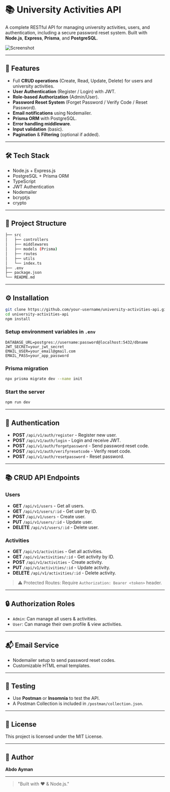 # 📚 University Activities API

A complete RESTful API for managing university activities, users, and authentication, including a secure password reset system. Built with **Node.js**, **Express**, **Prisma**, and **PostgreSQL**.

![Screenshot](./screenshot.png)

---

## 🚀 Features

- Full **CRUD operations** (Create, Read, Update, Delete) for users and university activities.
- **User Authentication** (Register / Login) with JWT.
- **Role-based Authorization** (Admin/User).
- **Password Reset System** (Forget Password / Verify Code / Reset Password).
- **Email notifications** using Nodemailer.
- **Prisma ORM** with PostgreSQL.
- **Error handling middleware**.
- **Input validation** (basic).
- **Pagination** & **Filtering** (optional if added).

---

## 🛠️ Tech Stack

- Node.js + Express.js
- PostgreSQL + Prisma ORM
- TypeScript
- JWT Authentication
- Nodemailer
- bcryptjs
- crypto

---

## 📂 Project Structure

```bash
├── src
│   ├── controllers
│   ├── middlewares
│   ├── models (Prisma)
│   ├── routes
│   ├── utils
│   └── index.ts
├── .env
├── package.json
└── README.md
```

---

## ⚙️ Installation

```bash
git clone https://github.com/your-username/university-activities-api.git
cd university-activities-api
npm install
```

### Setup environment variables in `.env`

```env
DATABASE_URL=postgres://username:password@localhost:5432/dbname
JWT_SECRET=your_jwt_secret
EMAIL_USER=your_email@gmail.com
EMAIL_PASS=your_app_password
```

### Prisma migration

```bash
npx prisma migrate dev --name init
```

### Start the server

```bash
npm run dev
```

---

## 🔑 Authentication

- **POST** `/api/v1/auth/register` - Register new user.
- **POST** `/api/v1/auth/login` - Login and receive JWT.
- **POST** `/api/v1/auth/forgetpassword` - Send password reset code.
- **POST** `/api/v1/auth/verifyresetcode` - Verify reset code.
- **POST** `/api/v1/auth/resetpassword` - Reset password.

---

## 📚 CRUD API Endpoints

### Users

- **GET** `/api/v1/users` - Get all users.
- **GET** `/api/v1/users/:id` - Get user by ID.
- **POST** `/api/v1/users` - Create user.
- **PUT** `/api/v1/users/:id` - Update user.
- **DELETE** `/api/v1/users/:id` - Delete user.

### Activities

- **GET** `/api/v1/activities` - Get all activities.
- **GET** `/api/v1/activities/:id` - Get activity by ID.
- **POST** `/api/v1/activities` - Create activity.
- **PUT** `/api/v1/activities/:id` - Update activity.
- **DELETE** `/api/v1/activities/:id` - Delete activity.

> ⚠️ Protected Routes: Require `Authorization: Bearer <token>` header.

---

## 🔒 Authorization Roles

- `Admin`: Can manage all users & activities.
- `User`: Can manage their own profile & view activities.

---

## 📬 Email Service

- Nodemailer setup to send password reset codes.
- Customizable HTML email templates.

---

## 🧪 Testing

- Use **Postman** or **Insomnia** to test the API.
- A Postman Collection is included in `/postman/collection.json`.

---

## 📝 License

This project is licensed under the MIT License.

---

## 🙌 Author

**Abdo Ayman**

---

> "Built with ❤️ & Node.js."
